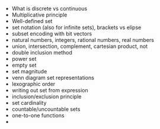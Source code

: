 - What is discrete vs continuous
- Multiplicative principle
- Well-defined set
- set notation (also for infinite sets), brackets vs elipse
- subset encoding with bit vectors
- natural numbers, integers, rational numbers, real numbers
- union, intersection, complement, cartesian product, not
- double inclusion method
- power set
- empty set
- set magnitude
- venn diagram set representations
- lexographic order
- writing out set from expression
- inclusion/exclusion principle
- set cardinality
- countable/uncountable sets
- one-to-one functions
- 